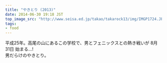```yaml
---
title: "やきとり (2013)"
date: 2014-06-30 19:18 JST
top_image_src: "http://www.seisa.ed.jp/takao/takarock13/img/IMGP1724.JPG"
tags:
- food
---
```

平成25年。高尾の山にあるこの学校で、男とフェニックスとの熱き戦いが 8月31日 始まる...!  
男だらけのやきとり。